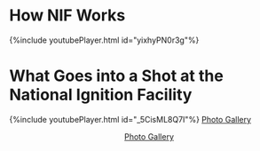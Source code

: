 # How NIF Works

{%include youtubePlayer.html id="yixhyPN0r3g"%}

# What Goes into a Shot at the National Ignition Facility

{%include youtubePlayer.html id="_5CisML8Q7I"%}
[Photo Gallery](https://lasers.llnl.gov/media/photo-gallery)
<div style="text-align:center">    
  <a href="https://lasers.llnl.gov/media/photo-gallery">Photo Gallery</a></div>
